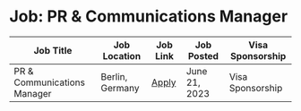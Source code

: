 # Job: PR & Communications Manager

| Job Title | Job Location | Job Link | Job Posted | Visa Sponsorship |
| --- | --- | --- | --- | --- |
| PR & Communications Manager | Berlin, Germany | [Apply](https://jobs.idealo.com/o/pr-communications-manager-mwx-1) | June 21, 2023 | Visa Sponsorship |
